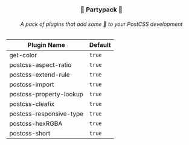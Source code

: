 <h3 align="center">🎊 Partypack 🎊</h3>
<h6 align="center">A pack of plugins that add some 🎉 to your PostCSS development</h6>

| Plugin Name | Default |
| --- | --- |
| get-color | `true` |
| postcss-aspect-ratio | `true` |
| postcss-extend-rule | `true` |
| postcss-import | `true` |
| postcss-property-lookup | `true` |
| postcss-cleafix | `true` |
| postcss-responsive-type | `true` |
| postcss-hexRGBA | `true` |
| postcss-short | `true` |